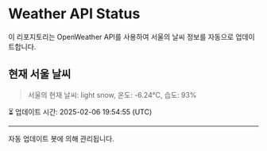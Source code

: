 
# Weather API Status

이 리포지토리는 OpenWeather API를 사용하여 서울의 날씨 정보를 자동으로 업데이트합니다.

## 현재 서울 날씨
> 서울의 현재 날씨: light snow, 온도: -6.24°C, 습도: 93%

⏳ 업데이트 시간: 2025-02-06 19:54:55 (UTC)

---
자동 업데이트 봇에 의해 관리됩니다.
